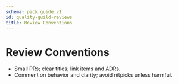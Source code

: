 ```yaml
---
schema: pack.guide.v1
id: quality-guild-reviews
title: Review Conventions
---
```


# Review Conventions

- Small PRs; clear titles; link items and ADRs.
- Comment on behavior and clarity; avoid nitpicks unless harmful.

